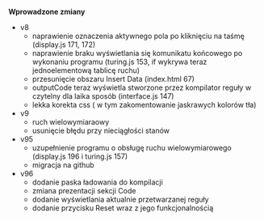 **Wprowadzone zmiany**
* v8
    * naprawienie oznaczenia aktywnego pola po kliknięciu na taśmę (display.js 171, 172)
    * naprawienie braku wyświetlania się komunikatu końcowego po wykonaniu programu (turing.js 153, if wykrywa teraz jednoelementową tablicę ruchu)
    * przesunięcie obszaru Insert Data (index.html 67)
    * outputCode teraz wyświetla stworzone przez kompilator reguły w czytelny dla laika sposób (interface.js 147)
    * lekka korekta css ( w tym zakomentowanie jaskrawych kolorów tła)
* v9
    * ruch wielowymiaraowy
    * usunięcie błędu przy nieciągłości stanów
* v95
    * uzupełnienie programu o obsługę ruchu wielowymiarowego (display.js 196 i turing.js 157)
    * migracja na github
* v96
    * dodanie paska ładowania do kompilacji
    * zmiana prezentacji sekcji Code
    * dodanie wyświetlania aktualnie przetwarzanej reguły
    * dodanie przycisku Reset wraz z jego funkcjonalnością